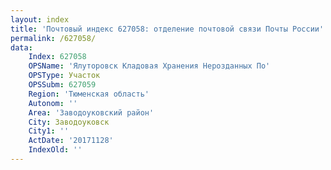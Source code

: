 ```yaml
---
layout: index
title: 'Почтовый индекс 627058: отделение почтовой связи Почты России'
permalink: /627058/
data:
    Index: 627058
    OPSName: 'Ялуторовск Кладовая Хранения Нерозданных По'
    OPSType: Участок
    OPSSubm: 627059
    Region: 'Тюменская область'
    Autonom: ''
    Area: 'Заводоуковский район'
    City: Заводоуковск
    City1: ''
    ActDate: '20171128'
    IndexOld: ''
---
```

